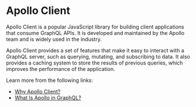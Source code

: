 # Apollo Client

Apollo Client is a popular JavaScript library for building client applications that consume GraphQL APIs. It is developed and maintained by the Apollo team and is widely used in the industry.

Apollo Client provides a set of features that make it easy to interact with a GraphQL server, such as querying, mutating, and subscribing to data. It also provides a caching system to store the results of previous queries, which improves the performance of the application.

Learn more from the following links:

- [Why Apollo Client?](https://www.apollographql.com/docs/react/why-apollo/)
- [What Is Apollo in GraphQL?](https://www.youtube.com/watch?v=mSzUb7f47qk)